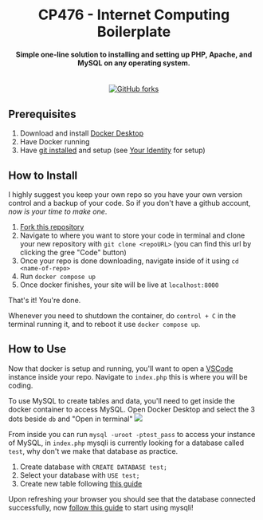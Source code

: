 <h1 align="center">
  <br>
  CP476 - Internet Computing Boilerplate
  <br>
</h1>

<h4 align="center">Simple one-line solution to installing and setting up PHP, Apache, and MySQL on any operating system.<br><br></h4>

<p align="center">
  <a href="https://github.com/SamsonGoodenough/cp476-internet-computing/fork">
    <img alt="GitHub forks" src="https://img.shields.io/github/forks/SamsonGoodenough/cp476-internet-computing?style=for-the-badge">
  </a>
</p>

## Prerequisites
1. Download and install [Docker Desktop](https://www.docker.com/products/docker-desktop/)
2. Have Docker running
3. Have [git installed](https://git-scm.com/book/en/v2/Getting-Started-Installing-Git) and setup (see [Your Identity](https://git-scm.com/book/en/v2/Getting-Started-First-Time-Git-Setup) for setup)

## How to Install
I highly suggest you keep your own repo so you have your own version control and a backup of your code. So if you don't have a github account, *now is your time to make one*.

1. [Fork this repository](https://github.com/SamsonGoodenough/cp476-internet-computing/fork)
2. Navigate to where you want to store your code in terminal and clone your new repository with `git clone <repoURL>` (you can find this url by clicking the gree "Code" button)
3. Once your repo is done downloading, navigate inside of it using `cd <name-of-repo>`
4. Run `docker compose up`
5. Once docker finishes, your site will be live at `localhost:8000`

That's it! You're done.

Whenever you need to shutdown the container, do `control + C` in the terminal running it, and to reboot it use `docker compose up`.

## How to Use
Now that docker is setup and running, you'll want to open a [VSCode](https://code.visualstudio.com/docs/setup/setup-overview) instance inside your repo.
Navigate to `index.php` this is where you will be coding.

To use MySQL to create tables and data, you'll need to get inside the docker container to access MySQL. Open Docker Desktop and select the 3 dots beside `db` and "Open in terminal"
<img src="https://i.imgur.com/E32bZo6.png">

From inside you can run `mysql -uroot -ptest_pass` to access your instance of MySQL, in `index.php` mysqli is currently looking for a database called `test`, why don't we make that database as practice. 

1. Create database with `CREATE DATABASE test;`
2. Select your database with `USE test;`
3. Create new table following [this guide](https://www.w3schools.com/mysql/mysql_create_table.asp)

Upon refreshing your browser you should see that the database connected successfully, now [follow this guide](https://www.tutorialspoint.com/mysqli/mysqli_introduction.htm) to start using mysqli!
